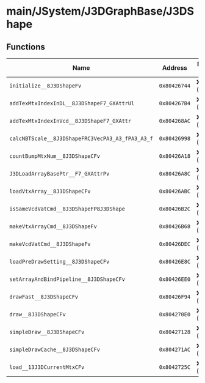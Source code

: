 # main/JSystem/J3DGraphBase/J3DShape

## Functions

| Name | Address | Match % |
|------|---------|---------|
| `initialize__8J3DShapeFv` | `0x80426744` | :x: (0.0%) |
| `addTexMtxIndexInDL__8J3DShapeF7_GXAttrUl` | `0x804267B4` | :x: (0.0%) |
| `addTexMtxIndexInVcd__8J3DShapeF7_GXAttr` | `0x804268AC` | :x: (0.0%) |
| `calcNBTScale__8J3DShapeFRC3VecPA3_A3_fPA3_A3_f` | `0x80426998` | :x: (0.0%) |
| `countBumpMtxNum__8J3DShapeCFv` | `0x80426A18` | :x: (0.0%) |
| `J3DLoadArrayBasePtr__F7_GXAttrPv` | `0x80426A8C` | :x: (0.0%) |
| `loadVtxArray__8J3DShapeCFv` | `0x80426ABC` | :x: (0.0%) |
| `isSameVcdVatCmd__8J3DShapeFP8J3DShape` | `0x80426B2C` | :x: (0.0%) |
| `makeVtxArrayCmd__8J3DShapeFv` | `0x80426B68` | :x: (0.0%) |
| `makeVcdVatCmd__8J3DShapeFv` | `0x80426DEC` | :x: (0.0%) |
| `loadPreDrawSetting__8J3DShapeCFv` | `0x80426E8C` | :x: (0.0%) |
| `setArrayAndBindPipeline__8J3DShapeCFv` | `0x80426EE0` | :x: (0.0%) |
| `drawFast__8J3DShapeCFv` | `0x80426F94` | :x: (0.0%) |
| `draw__8J3DShapeCFv` | `0x804270E0` | :x: (0.0%) |
| `simpleDraw__8J3DShapeCFv` | `0x80427128` | :x: (0.0%) |
| `simpleDrawCache__8J3DShapeCFv` | `0x804271AC` | :x: (0.0%) |
| `load__13J3DCurrentMtxCFv` | `0x8042725C` | :x: (0.0%) |